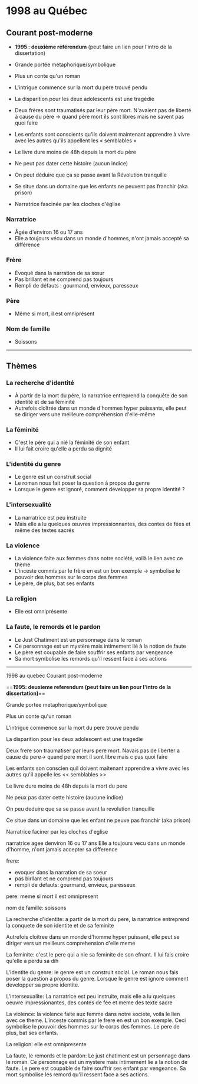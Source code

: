 # 1998 au Québec
## Courant post-moderne

- **1995 : deuxième référendum** (peut faire un lien pour l'intro de la dissertation)

- Grande portée métaphorique/symbolique  
- Plus un conte qu'un roman  
- L'intrigue commence sur la mort du père trouvé pendu  
- La disparition pour les deux adolescents est une tragédie  
- Deux frères sont traumatisés par leur père mort. N'avaient pas de liberté à cause du père → quand père mort ils sont libres mais ne savent pas quoi faire  
- Les enfants sont conscients qu'ils doivent maintenant apprendre à vivre avec les autres qu'ils appellent les « semblables »  
- Le livre dure moins de 48h depuis la mort du père  
- Ne peut pas dater cette histoire (aucun indice)  
- On peut déduire que ça se passe avant la Révolution tranquille  
- Se situe dans un domaine que les enfants ne peuvent pas franchir (aka prison)  
- Narratrice fascinée par les cloches d'église  

### Narratrice
- Âgée d'environ 16 ou 17 ans  
- Elle a toujours vécu dans un monde d'hommes, n'ont jamais accepté sa différence  

### Frère
- Évoqué dans la narration de sa sœur  
- Pas brillant et ne comprend pas toujours  
- Rempli de défauts : gourmand, envieux, paresseux  

### Père
- Même si mort, il est omniprésent  

### Nom de famille
- Soissons  

---

## Thèmes

### La recherche d'identité
- À partir de la mort du père, la narratrice entreprend la conquête de son identité et de sa féminité  
- Autrefois cloîtrée dans un monde d'hommes hyper puissants, elle peut se diriger vers une meilleure compréhension d'elle-même  

### La féminité
- C'est le père qui a nié la féminité de son enfant  
- Il lui fait croire qu'elle a perdu sa dignité  

### L'identité du genre
- Le genre est un construit social  
- Le roman nous fait poser la question à propos du genre  
- Lorsque le genre est ignoré, comment développer sa propre identité ?  

### L'intersexualité
- La narratrice est peu instruite  
- Mais elle a lu quelques œuvres impressionnantes, des contes de fées et même des textes sacrés  

### La violence
- La violence faite aux femmes dans notre société, voilà le lien avec ce thème  
- L'inceste commis par le frère en est un bon exemple → symbolise le pouvoir des hommes sur le corps des femmes  
- Le père, de plus, bat ses enfants  

### La religion
- Elle est omniprésente  

### La faute, le remords et le pardon
- Le Just Chatiment est un personnage dans le roman  
- Ce personnage est un mystère mais intimement lié à la notion de faute  
- Le père est coupable de faire souffrir ses enfants par vengeance  
- Sa mort symbolise les remords qu'il ressent face à ses actions  

---

1998 au quebec
Courant post-moderne

==**1995: deuxieme referendum (peut faire un lien pour l'intro de la dissertation)**==

Grande portee metaphorique/symbolique

Plus un conte qu'un roman

L'intrigue commence sur la mort du pere trouve pendu

La disparition pour les deux adolescent est une tragedie

Deux frere son traumatiser par leurs pere mort. Navais pas de liberter a cause du pere-> quand pere mort il sont libre mais c pas quoi faire

Les enfants son conscien quil doivent maitenant apprendre a vivre avec les autres qu'il appelle les << semblables >>

Le livre dure moins de 48h depuis la mort du pere

Ne peux pas dater cette histoire (aucune indice)

On peu deduire que sa se passe avant la revolution tranquille

Ce situe dans un domaine que les enfant ne peuve pas franchir (aka prison)

Narratrice faciner par les cloches d'eglise

narratrice agee denviron 16 ou 17 ans
Elle a toujours vecu dans un monde d'homme, n'ont jamais accepter sa difference

frere:
- evoquer dans la narration de sa soeur
- pas birllant et ne comprend pas toujours
- rempli de defauts: gourmand, envieux, paresseux

pere: meme si mort il est omnipresent

nom de famille: soissons

La recherche d'identite: a partir de la mort du pere, la narratrice entreprend la conquete de son identite et de sa feminite

Autrefois cloitree dans un monde d'homme hyper puissant, elle peut se diriger vers un meilleurs comprehension d'elle meme

La feminite: c'est le pere qui a nie sa feminite de son efnant. Il lui fais croire qu'elle a perdu sa dih

L'identite du genre: le genre est un construit social. Le roman nous fais poser la question a propos du genre. Lorsque le genre est ignore comment developper sa propre identite.

L'intersexualite: La narratrice est peu instruite, mais elle a lu quelques oeuvre impressionantes, des contes de fee et meme des texte sacre

La violence: la violence faite aux femme dans notre societe, voila le lien avec ce theme. L'inceste commis par le frere en est un bon exemple. Ceci symbolise le pouvoir des hommes sur le corps des femmes. Le pere de plus, bat ses enfants.

La religion: elle est omnipresente 

La faute, le remords et le pardon: Le just chatiment est un personnage dans le roman. Ce personnage est un mystere mais intimement lie a la notion de faute. Le pere est coupable de faire souffrir ses enfant par vengeance. Sa mort symbolise les remord qu'il ressent face a ses actions.        